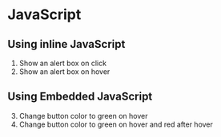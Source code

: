 # JavaScript

## Using inline JavaScript
1. Show an alert box on click
2. Show an alert box on hover

## Using Embedded JavaScript
3. Change button color to green on hover
4. Change button color to green on hover and red after hover